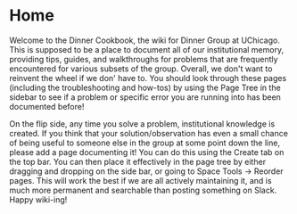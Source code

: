 # Home
Welcome to the Dinner Cookbook, the wiki for Dinner Group at UChicago. This is supposed to be a place to document all of our institutional memory, providing tips, guides, and walkthroughs for problems that are frequently encountered for various subsets of the group. Overall, we don't want to reinvent the wheel if we don' have to. You should look through these pages (including the troubleshooting and how-tos) by using the Page Tree in the sidebar to see if a problem or specific error you are running into has been documented before!

On the flip side, any time you solve a problem, institutional knowledge is created. If you think that your solution/observation has even a small chance of being useful to someone else in the group at some point down the line, please add a page documenting it! You can do this using the Create tab on the top bar. You can then place it effectively in the page tree by either dragging and dropping on the side bar, or going to Space Tools → Reorder pages. This will work the best if we are all actively maintaining it, and is much more permanent and searchable than posting something on Slack. Happy wiki-ing!